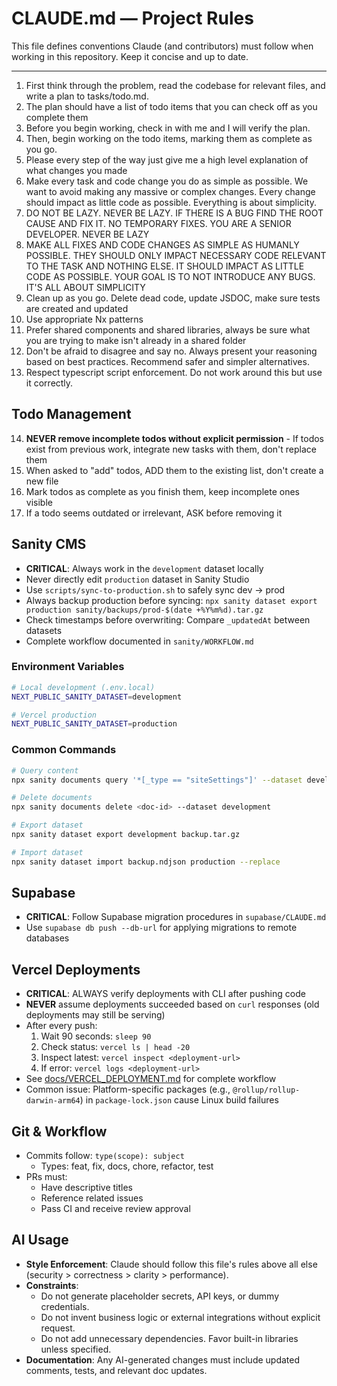 # CLAUDE.md — Project Rules

This file defines conventions Claude (and contributors) must follow when working in this repository. Keep it concise and up to date.

---

1. First think through the problem, read the codebase for relevant files, and write a plan to tasks/todo.md.
2. The plan should have a list of todo items that you can check off as you complete them
3. Before you begin working, check in with me and I will verify the plan.
4. Then, begin working on the todo items, marking them as complete as you go.
5. Please every step of the way just give me a high level explanation of what changes you made
6. Make every task and code change you do as simple as possible. We want to avoid making any massive or complex changes. Every change should impact as little code as possible. Everything is about simplicity.
7. DO NOT BE LAZY. NEVER BE LAZY. IF THERE IS A BUG FIND THE ROOT CAUSE AND FIX IT. NO TEMPORARY FIXES. YOU ARE A SENIOR DEVELOPER. NEVER BE LAZY
8. MAKE ALL FIXES AND CODE CHANGES AS SIMPLE AS HUMANLY POSSIBLE. THEY SHOULD ONLY IMPACT NECESSARY CODE RELEVANT TO THE TASK AND NOTHING ELSE. IT SHOULD IMPACT AS LITTLE CODE AS POSSIBLE. YOUR GOAL IS TO NOT INTRODUCE ANY BUGS. IT'S ALL ABOUT SIMPLICITY
9. Clean up as you go. Delete dead code, update JSDOC, make sure tests are created and updated
10. Use appropriate Nx patterns
11. Prefer shared components and shared libraries, always be sure what you are trying to make isn't already in a shared folder
12. Don't be afraid to disagree and say no. Always present your reasoning based on best practices. Recommend safer and simpler alternatives.
13. Respect typescript script enforcement. Do not work around this but use it correctly.

## Todo Management

14. **NEVER remove incomplete todos without explicit permission** - If todos exist from previous work, integrate new tasks with them, don't replace them
15. When asked to "add" todos, ADD them to the existing list, don't create a new file
16. Mark todos as complete as you finish them, keep incomplete ones visible
17. If a todo seems outdated or irrelevant, ASK before removing it

## Sanity CMS

- **CRITICAL**: Always work in the `development` dataset locally
- Never directly edit `production` dataset in Sanity Studio
- Use `scripts/sync-to-production.sh` to safely sync dev → prod
- Always backup production before syncing: `npx sanity dataset export production sanity/backups/prod-$(date +%Y%m%d).tar.gz`
- Check timestamps before overwriting: Compare `_updatedAt` between datasets
- Complete workflow documented in `sanity/WORKFLOW.md`

### Environment Variables

```bash
# Local development (.env.local)
NEXT_PUBLIC_SANITY_DATASET=development

# Vercel production
NEXT_PUBLIC_SANITY_DATASET=production
```

### Common Commands

```bash
# Query content
npx sanity documents query '*[_type == "siteSettings"]' --dataset development

# Delete documents
npx sanity documents delete <doc-id> --dataset development

# Export dataset
npx sanity dataset export development backup.tar.gz

# Import dataset
npx sanity dataset import backup.ndjson production --replace
```

## Supabase

- **CRITICAL**: Follow Supabase migration procedures in `supabase/CLAUDE.md`
- Use `supabase db push --db-url` for applying migrations to remote databases

## Vercel Deployments

- **CRITICAL**: ALWAYS verify deployments with CLI after pushing code
- **NEVER** assume deployments succeeded based on `curl` responses (old deployments may still be serving)
- After every push:
  1. Wait 90 seconds: `sleep 90`
  2. Check status: `vercel ls | head -20`
  3. Inspect latest: `vercel inspect <deployment-url>`
  4. If error: `vercel logs <deployment-url>`
- See [docs/VERCEL_DEPLOYMENT.md](docs/VERCEL_DEPLOYMENT.md) for complete workflow
- Common issue: Platform-specific packages (e.g., `@rollup/rollup-darwin-arm64`) in `package-lock.json` cause Linux build failures

## Git & Workflow

- Commits follow: `type(scope): subject`
  - Types: feat, fix, docs, chore, refactor, test
- PRs must:
  - Have descriptive titles
  - Reference related issues
  - Pass CI and receive review approval

## AI Usage

- **Style Enforcement**: Claude should follow this file's rules above all else (security > correctness > clarity > performance).
- **Constraints**:
  - Do not generate placeholder secrets, API keys, or dummy credentials.
  - Do not invent business logic or external integrations without explicit request.
  - Do not add unnecessary dependencies. Favor built-in libraries unless specified.
- **Documentation**: Any AI-generated changes must include updated comments, tests, and relevant doc updates.
